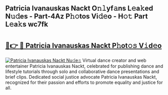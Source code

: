 ## Patricia Ivanauskas Nackt O𝚗𝚕yf𝚊ns L𝚎a𝚔ed N𝚞𝚍es - Part-4Az P𝚑𝚘tos Vi𝚍𝚎o - H𝚘𝚝 Part L𝚎a𝚔s wc7fk

# <h2><a href="http://kfaqus.oniu.top/?m=Patricia+Ivanauskas+Nackt">🔗👉 🔴 Patricia Ivanauskas Nackt P𝚑ot𝚘𝚜 V𝚒d𝚎o</a></h2>

[![Patricia Ivanauskas Nackt Nu𝚍e𝚜](https://i.imgur.com/0qMVB7G.gif)](http://kfaqus.oniu.top/?m=Patricia+Ivanauskas+Nackt)
Virtual dance creator and web entertainer Patricia Ivanauskas Nackt, celebrated for publishing dance and lifestyle tutorials through solo and collaborative dance presentations and brief clips. Dedicated social justice advocate Patricia Ivanauskas Nackt, recognized for their passion and efforts to promote equality and justice for all.  
